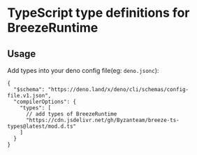 # TypeScript type definitions for BreezeRuntime

## Usage

Add types into your deno config file(eg: `deno.jsonc`):

```jsonc
{
  "$schema": "https://deno.land/x/deno/cli/schemas/config-file.v1.json",
  "compilerOptions": {
    "types": [
      // add types of BreezeRuntime
      "https://cdn.jsdelivr.net/gh/Byzanteam/breeze-ts-types@latest/mod.d.ts"
    ]
  }
}
```
